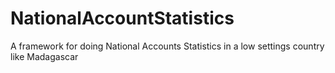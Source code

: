 # NationalAccountStatistics
A framework for doing National Accounts Statistics in a low settings country like Madagascar
